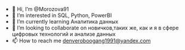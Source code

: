 - 👋 Hi, I’m @Morozova91
- 👀 I’m interested in SQL, Python, PowerBI
- 🌱 I’m currently learning Аналитика данных
- 💞️ I’m looking to collaborate on новичков,таких же, как и я в сфере цифровых технологий и анализе данных
- 📫 How to reach me denveroboogang1991@yandex.com

<!---
Morozova91/Morozova91 is a ✨ special ✨ repository because its `README.md` (this file) appears on your GitHub profile.
You can click the Preview link to take a look at your changes.
--->
